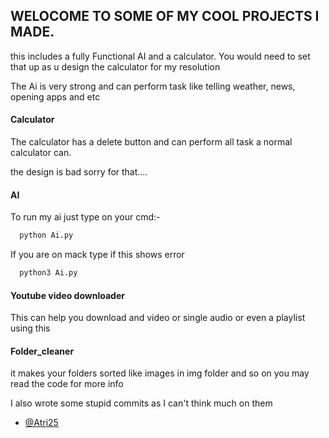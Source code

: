 ## WELOCOME TO SOME OF MY COOL PROJECTS I MADE.
this includes a fully Functional AI and a calculator. 
You would need to set that up as u design the calculator
for my resolution

The Ai is very strong and can perform task like telling weather, news, opening apps and etc

#### Calculator

The calculator has a delete button and can perform all task a normal calculator can.

the design is bad sorry for that....

#### AI

To run my ai just type on your cmd:-
```bash
  python Ai.py
```
If you are on mack type if this shows error
```bash
  python3 Ai.py
```

#### Youtube video downloader
This can help you download and video or single audio or even a playlist using this

#### Folder_cleaner
it makes your folders sorted like images in img folder and so on you may read the code for more info

I also wrote some stupid commits as I can't think much on them
- [@Atri25](https://www.github.com/Atri25)

